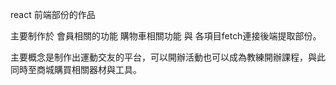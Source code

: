 react 前端部份的作品

主要制作於 會員相關的功能 購物車相關功能 與 各項目fetch連接後端提取部份。

主要概念是制作出運動交友的平台，可以開辦活動也可以成為教練開辦課程，與此同時至商城購買相關器材與工具。
